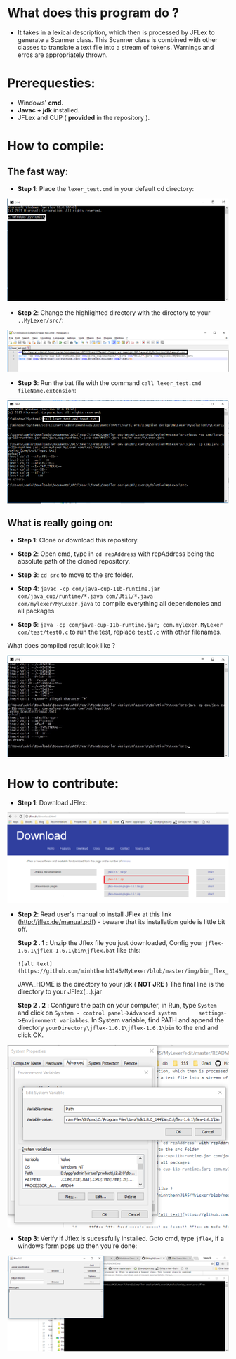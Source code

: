 # What does this program do ? 
- It takes in a lexical description, which then is processed by JFLex to generate a Scanner class. This Scanner class is combined
with other classes to translate a text file into a stream of tokens. Warnings and erros are appropriately thrown.

# Prerequesties:
- Windows' **cmd**.
- **Javac + jdk** installed.
- JFLex and CUP ( **provided** in the repository ).

# How to compile:

## The fast way: 
- **Step 1**: Place the `lexer_test.cmd` in your default cd directory:

![alt text](https://github.com/minhthanh3145/MyLexer/blob/master/img/batch_placement.png)

- **Step 2**: Change the highlighted directory with the directory to your `..MyLexer/src/`:

![alt text](https://github.com/minhthanh3145/MyLexer/blob/master/img/batch_config.png)

- **Step 3**: Run the bat file with the command `call lexer_test.cmd fileName.extension`:

![alt text](https://github.com/minhthanh3145/MyLexer/blob/master/img/batch_run.png)

## What is really going on:
- **Step 1**: Clone or download this repository.

- **Step 2**: Open cmd, type in `cd repAddress` with repAddress being the absolute path of the cloned repository.
- **Step 3**: `cd src` to move to the src folder.

- **Step 4**: `javac -cp com/java-cup-11b-runtime.jar com/java_cup/runtime/*.java com/Util/*.java com/mylexer/MyLexer.java` to compile everything all dependencies and all packages

- **Step 5**: `java -cp com/java-cup-11b-runtime.jar; com.mylexer.MyLexer com/test/test0.c` to run the test, replace `test0.c` with other filenames.

What does compiled result look like ? 

![alt text](https://github.com/minhthanh3145/MyLexer/blob/master/img/compiled.jpg)

# How to contribute:
- **Step 1**: Download JFlex: 

![alt text](https://github.com/minhthanh3145/MyLexer/blob/master/img/jflex_downlad.png)

- **Step 2**: Read user's manual to install JFlex at this link (http://jflex.de/manual.pdf) - beware that its installation guide is little bit off. 

   **Step 2 . 1** : Unzip the Jflex file you just downloaded, Config your `jflex-1.6.1\jflex-1.6.1\bin\jflex.bat` like this:
   
      ![alt text](https://github.com/minhthanh3145/MyLexer/blob/master/img/bin_flex_bat.png)
      
     JAVA_HOME is the directory to your jdk ( **NOT JRE** )
     The final line is the directory to your JFlex(...).jar

   **Step 2 . 2** : Configure the path on your computer, in Run, type `System` and click on `System - control panel`->`Advanced system       settings`->`Environment variables`. In System variable, find PATH and append the directory `yourDirectory\jflex-1.6.1\jflex-1.6.1\bin` to the end and click OK. 
   
![alt text](https://github.com/minhthanh3145/MyLexer/blob/master/img/path_config.png)

- **Step 3**: Verify if Jflex is sucessfully installed. 
Goto cmd, type `jflex`, if a windows form pops up then you're done: 

![alt text](https://github.com/minhthanh3145/MyLexer/blob/master/img/jflex_done.png)
